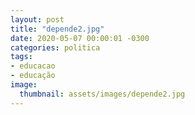 ```yaml
---
layout: post
title: "depende2.jpg"
date: 2020-05-07 00:00:01 -0300
categories: politica
tags:
- educacao
- educação
image: 
  thumbnail: assets/images/depende2.jpg
---
```

